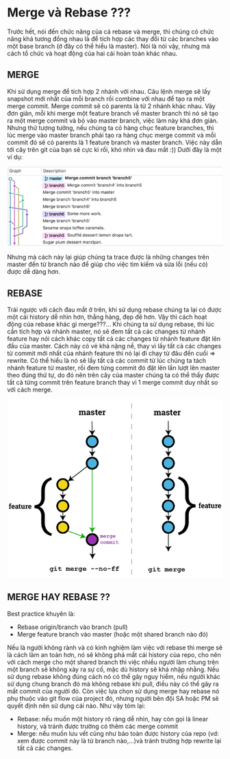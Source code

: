 # Merge và Rebase ???

Trước hết, nói đến chức năng của cả rebase và merge, thì chúng có chức năng khá tương đồng nhau là để tích hợp các thay đổi từ các branches vào một base branch (ở đây có thể hiểu là master). Nói là nói vậy, nhưng mà cách tổ chức và hoạt động của hai cái hoàn toàn khác nhau.

## MERGE

Khi sử dụng merge để tích hợp 2 nhánh với nhau. Câu lệnh merge sẽ lấy snapshot mới nhất của mỗi branch rồi combine với nhau để tạo ra một merge commit. Merge commit sẽ có parents là từ 2 nhánh khác nhau. Vậy đơn giản, mỗi khi merge một feature branch về master branch thì nó sẽ tạo ra một merge commit và bỏ vào master branch, việc làm này khá đơn giản. Nhưng thử tượng tưởng, nếu chúng ta có hàng chục feature branches, thì lúc merge vào master branch phải tạo ra hàng chục merge commit và mỗi commit đó sẽ có parents là 1 feature branch và master branch. Việc này dẫn tới cây trên git của bạn sẽ cực kì rối, khó nhìn và đau mắt :)) Dưới đây là một ví dụ:

![](imgs/1_e7Mv7dHxoZWmaUuaOsA3ig.png)

Nhưng mà cách này lại giúp chúng ta trace được là những changes trên master đến từ branch nào để giúp cho việc tìm kiếm và sửa lỗi (nếu có) được dễ dàng hơn.

## REBASE

Trái ngược với cách đau mắt ở trên, khi sử dụng rebase chúng ta lại có được một cái history dễ nhìn hơn, thẳng hàng, đẹp đẽ hơn. Vậy thì cách hoạt động của rebase khác gì merge???… Khi chúng ta sử dụng rebase, thì lúc cần tích hợp và nhánh master, nó sẽ đem tất cả các changes từ nhánh feature hay nói cách khác copy tất cả các changes từ nhánh feature đặt lên đầu của master. Cách này có vẻ khá nặng nề, thay vì lấy tất cả các changes từ commit mới nhất của nhánh feature thì nó lại đi chạy từ đâu đến cuối => rewrite. Có thể hiểu là nó sẽ lấy tất cả các commit từ lúc chúng ta tách nhánh feature từ master, rồi đem từng commit đó đặt lên lần lượt lên master theo đúng thứ tự, do đó nên trên cây của master chúng ta có thể thấy được tất cả từng commit trên feature branch thay vì 1 merge commit duy nhất so với cách merge.

![](imgs/1_LGryObKyQqLdHt3jBRRffg.gif)

## MERGE HAY REBASE ??

Best practice khuyên là:

- Rebase origin/branch vào branch (pull)
- Merge feature branch vào master (hoặc một shared branch nào đó)

Nếu là người không rành và có kinh nghiệm làm việc với rebase thì merge sẽ là cách làm an toàn hơn, nó sẽ không phá mất cái history của repo, cho nên với cách merge cho một shared branch thì việc nhiều người làm chung trên một branch sẽ không xảy ra sự cố, mặc dù history sẽ khá nhập nhằng. Nếu sử dụng rebase không đúng cách nó có thể gây nguy hiểm, nếu người khác sử dụng chung branch đó mà không rebase khi pull, điều này có thể gây ra mất commit của người đó. Còn việc lựa chọn sử dụng merge hay rebase nó phụ thuộc vào git flow của project đó, nhưng người bên đội SA hoặc PM sẽ quyết định nên sử dụng cái nào. Như vậy tóm lại:

- Rebase: nếu muốn một history rõ ràng dễ nhìn, hay còn gọi là linear history, và tránh được trường có thêm các merge commit
- Merge: nếu muốn lưu vết cũng như bảo toàn được history của repo (vd: xem được commit này là từ branch nào,…)và tránh trường hợp rewrite lại tất cả các changes.
